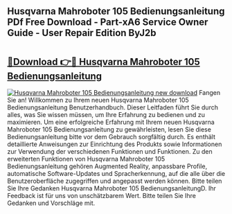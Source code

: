 ## Husqvarna Mahroboter 105 Bedienungsanleitung PDf Free Download - Part-xA6 Service Owner Guide - User Repair Edition ByJ2b

# <h2><a href="http://df35eya.blite.top/?on=Husqvarna+Mahroboter+105+Bedienungsanleitung">🔗Download 👉🔴 Husqvarna Mahroboter 105 Bedienungsanleitung</a></h2>

[![Husqvarna Mahroboter 105 Bedienungsanleitung new download](https://i.imgur.com/lujVjoI.png)](http://df35eya.blite.top/?on=Husqvarna+Mahroboter+105+Bedienungsanleitung)
Fangen Sie an! Willkommen zu Ihrem neuen Husqvarna Mahroboter 105 Bedienungsanleitung Benutzerhandbuch. Dieser Leitfaden führt Sie durch alles, was Sie wissen müssen, um Ihre Erfahrung zu bedienen und zu maximieren. Um eine erfolgreiche Erfahrung mit Ihrem neuen Husqvarna Mahroboter 105 Bedienungsanleitung zu gewährleisten, lesen Sie diese Bedienungsanleitung bitte vor dem Gebrauch sorgfältig durch. Es enthält detaillierte Anweisungen zur Einrichtung des Produkts sowie Informationen zur Verwendung der verschiedenen Funktionen und Funktionen. Zu den erweiterten Funktionen von Husqvarna Mahroboter 105 Bedienungsanleitung gehören Augmented Reality, anpassbare Profile, automatische Software-Updates und Spracherkennung, auf die alle über die Benutzeroberfläche zugegriffen und angepasst werden können. Bitte teilen Sie Ihre Gedanken Husqvarna Mahroboter 105 BedienungsanleitungD. Ihr Feedback ist für uns von unschätzbarem Wert. Bitte teilen Sie Ihre Gedanken und Vorschläge mit.
